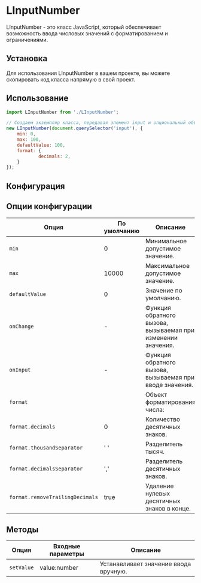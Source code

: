 
# LInputNumber

LInputNumber - это класс JavaScript, который обеспечивает возможность ввода числовых значений с форматированием и ограничениями.

## Установка

Для использования LInputNumber в вашем проекте, вы можете скопировать код класса напрямую в свой проект.

## Использование

```javascript
import LInputNumber from './LInputNumber';

// Создаем экземпляр класса, передавая элемент input и опциональный объект конфигурации
new LInputNumber(document.querySelector('input'), {
	min: 0,
	max: 100,
	defaultValue: 100,
	format: {
            decimals: 2,
	}
});
```

## Конфигурация

## Опции конфигурации

| Опция                                           | По умолчанию                      | Описание                                                                                                                                                                                                    |
|-------------------------------------------------|-----------------------------------|-------------------------------------------------------------------------------------------------------------------------------------------------------------------------------------------------------------|
| `min`                                           | 0                                 | Минимальное допустимое значение.                                                                                                                                                                            |
| `max`                                           | 10000                             | Максимальное допустимое значение.                                                                                                                                                                           |
| `defaultValue`                                  | 0                                 | Значение по умолчанию.                                                                                                                                                                                      |
| `onChange`                                      | -                                 | Функция обратного вызова, вызываемая при изменении значения.                                                                                                                                                |
| `onInput`                                       | -                                 | Функция обратного вызова, вызываемая при вводе значения.                                                                                                                                                    |
| `format`                                        |                                   | Объект форматирования числа:                                                                                                                                                                                |
| `format.decimals`                               | 0                                 | Количество десятичных знаков.                                                                                                                                                                               |
| `format.thousandSeparator`                      | ' '                               | Разделитель тысяч.                                                                                                                                                                                          |
| `format.decimalsSeparator`                      | ','                               | Разделитель десятичных знаков.                                                                                                                                                                              |
| `format.removeTrailingDecimals`                 | true                              | Удаление нулевых десятичных знаков в конце.                                                                                                                                                                 |


## Методы

| Опция      | Входные параметры | Описание                                                                                                                                                                                                        |
|------------|-------------------|-----------------------------------------------------------------------------------------------------------------------------------------------------------------------------------------------------------------|
| `setValue` | value:number      | Устанавливает значение ввода вручную.                                                                                                                                                                           |